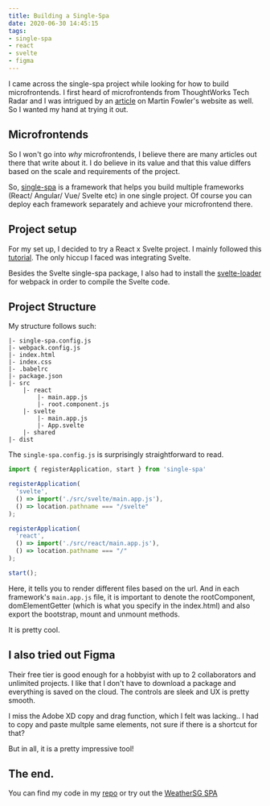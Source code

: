 ```yaml
---
title: Building a Single-Spa
date: 2020-06-30 14:45:15
tags:
- single-spa
- react
- svelte
- figma
---
```


I came across the single-spa project while looking for how to build microfrontends. I first heard of microfrontends from ThoughtWorks Tech Radar <!-- more -->and I was intrigued by an [article](https://martinfowler.com/articles/micro-frontends.html) on Martin Fowler's website as well. So I wanted my hand at trying it out.

## Microfrontends
So I won't go into _why_ microfrontends, I believe there are many articles out there that write about it. I do believe in its value and that this value differs based on the scale and requirements of the project. 

So, [single-spa](https://single-spa.js.org/) is a framework that helps you build multiple frameworks (React/ Angular/ Vue/ Svelte etc) in one single project. Of course you can deploy each framework separately and achieve your microfrontend there.

## Project setup
For my set up, I decided to try a React x Svelte project. I mainly followed this [tutorial](https://dev.to/dabit3/building-micro-frontends-with-react-vue-and-single-spa-52op). The only hiccup I faced was integrating Svelte. 

Besides the Svelte single-spa package, I also had to install the [svelte-loader](https://github.com/sveltejs/svelte-loader) for webpack in order to compile the Svelte code. 

## Project Structure
My structure follows such:

```
|- single-spa.config.js
|- webpack.config.js
|- index.html
|- index.css
|- .babelrc
|- package.json
|- src
    |- react
        |- main.app.js
        |- root.component.js
    |- svelte
        |- main.app.js
        |- App.svelte
    |- shared
|- dist
```

The `single-spa.config.js` is surprisingly straightforward to read.
```js
import { registerApplication, start } from 'single-spa'

registerApplication(
  'svelte', 
  () => import('./src/svelte/main.app.js'),
  () => location.pathname === "/svelte"
);

registerApplication(
  'react',
  () => import('./src/react/main.app.js'),
  () => location.pathname === "/"
);

start();
```

Here, it tells you to render different files based on the url. And in each framework's `main.app.js` file, it is important to denote the rootComponent, domElementGetter (which is what you specify in the index.html) and also export the bootstrap, mount and unmount methods.

It is pretty cool.

## I also tried out Figma
Their free tier is good enough for a hobbyist with up to 2 collaborators and unlimited projects. I like that I don't have to download a package and everything is saved on the cloud. The controls are sleek and UX is pretty smooth.

I miss the Adobe XD copy and drag function, which I felt was lacking.. I had to copy and paste multple same elements, not sure if there is a shortcut for that? 

But in all, it is a pretty impressive tool! 

## The end.

You can find my code in my [repo](https://github.com/kohrongying/weather-spa) or try out the [WeatherSG SPA](https://weathersg.netlify.app/)